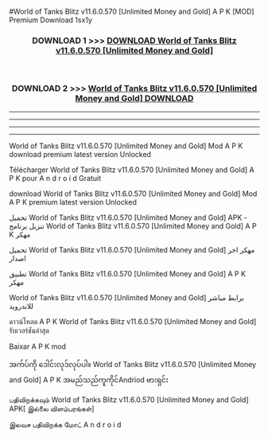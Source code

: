 #World of Tanks Blitz v11.6.0.570  [Unlimited Money and Gold] A P K [MOD] Premium Download 1sx1y



<div align="center">

<h3>DOWNLOAD 1 >>> <a href="https://teeasianyam.web.app?sq=World of Tanks Blitz v11.6.0.570  [Unlimited Money and Gold]">DOWNLOAD World of Tanks Blitz v11.6.0.570  [Unlimited Money and Gold] </a></h3><br>

<h3>DOWNLOAD 2 >>> <a href="https://teeasianyam.web.app?sq=World of Tanks Blitz v11.6.0.570  [Unlimited Money and Gold] ">World of Tanks Blitz v11.6.0.570  [Unlimited Money and Gold]  DOWNLOAD </a></h3>

</div>


----------------------------------------------------------

----------------------------------------------------------

----------------------------------------------------------

----------------------------------------------------------


World of Tanks Blitz v11.6.0.570  [Unlimited Money and Gold]  Mod A P K download premium latest version Unlocked

Télécharger World of Tanks Blitz v11.6.0.570  [Unlimited Money and Gold]  A P K pour A n d r o i d Gratuit

download World of Tanks Blitz v11.6.0.570  [Unlimited Money and Gold]  Mod A P K premium latest version Unlocked

تحميل World of Tanks Blitz v11.6.0.570  [Unlimited Money and Gold]  APK - تنزيل برنامج World of Tanks Blitz v11.6.0.570  [Unlimited Money and Gold]  A P K مهكر

تحميل World of Tanks Blitz v11.6.0.570  [Unlimited Money and Gold]  مهكر اخر اصدار

تطبيق World of Tanks Blitz v11.6.0.570  [Unlimited Money and Gold]  A P K مهكر

World of Tanks Blitz v11.6.0.570  [Unlimited Money and Gold]  برابط مباشر للاندرويد

ดาวน์โหลด A P K World of Tanks Blitz v11.6.0.570  [Unlimited Money and Gold]  รับเวอร์ชันล่าสุด

Baixar A P K mod

အက်ပ်ကို ဒေါင်းလုဒ်လုပ်ပါ။ World of Tanks Blitz v11.6.0.570  [Unlimited Money and Gold]  A P K အမည်သည်ကူကိုင်Andriod ဗားရှင်း

பதிவிறக்கவும் World of Tanks Blitz v11.6.0.570  [Unlimited Money and Gold]  APK[ இல்லை விளம்பரங்கள்] 
 
இலவச பதிவிறக்க மோட் A n d r o i d



